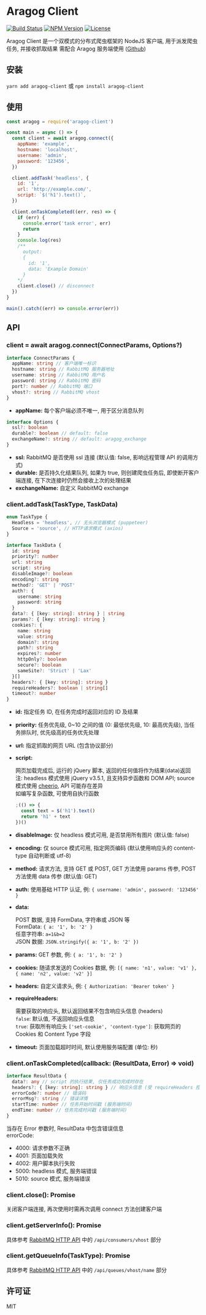 # Aragog Client

[![Build Status](https://img.shields.io/travis/crawlerlab/aragog/master?style=flat-square)](https://travis-ci.com/crawlerlab/aragog)
[![NPM Version](https://img.shields.io/npm/v/aragog-client?style=flat-square)](https://www.npmjs.com/package/aragog-client)
[![License](https://img.shields.io/github/license/crawlerlab/aragog?style=flat-square)](https://github.com/crawlerlab/aragog/blob/master/LICENSE)

Aragog Client 是一个双模式的分布式爬虫框架的 NodeJS 客户端, 用于派发爬虫任务, 并接收抓取结果
需配合 Aragog 服务端使用 ([Github][aragog-github])

## 安装

`yarn add aragog-client` 或 `npm install aragog-client`

## 使用

```js
const aragog = require('aragog-client')

const main = async () => {
  const client = await aragog.connect({
    appName: 'example',
    hostname: 'localhost',
    username: 'admin',
    password: '123456',
  })

  client.addTask('headless', {
    id: '1',
    url: 'http://example.com/',
    script: `$('h1').text()`,
  })

  client.onTaskCompleted((err, res) => {
    if (err) {
      console.error('task error', err)
      return
    }
    console.log(res)
    /**
      output:
      {
        id: '1',
        data: 'Example Domain'
      }
    */
    client.close() // disconnect
  })
}

main().catch((err) => console.error(err))
```

## API

### client = await aragog.connect(ConnectParams, Options?)

```ts
interface ConnectParams {
  appName: string // 客户端唯一标识
  hostname: string // RabbitMQ 服务器地址
  username: string // RabbitMQ 用户名
  password: string // RabbitMQ 密码
  port?: number // RabbitMQ 端口
  vhost?: string // RabbitMQ vhost
}
```

- **appName:** 每个客户端必须不唯一, 用于区分消息队列

```ts
interface Options {
  ssl?: boolean
  durable?: boolean // default: false
  exchangeName?: string // default: aragog_exchange
}
```

- **ssl:** RabbitMQ 是否使用 ssl 连接 (默认值: false, 影响远程管理 API 的调用方式)
- **durable:** 是否持久化结果队列, 如果为 true, 则创建爬虫任务后, 即使断开客户端连接, 在下次连接时仍然会接收上次的处理结果
- **exchangeName:** 自定义 RabbitMQ exchange

### client.addTask(TaskType, TaskData)

```ts
enum TaskType {
  Headless = 'headless', // 无头浏览器模式 (puppeteer)
  Source = 'source', // HTTP请求模式 (axios)
}
```

```ts
interface TaskData {
  id: string
  priority?: number
  url: string
  script: string
  disableImage?: boolean
  encoding?: string
  method?: 'GET' | 'POST'
  auth?: {
    username: string
    password: string
  }
  data?: { [key: string]: string } | string
  params?: { [key: string]: string }
  cookies?: {
    name: string
    value: string
    domain?: string
    path?: string
    expires?: number
    httpOnly?: boolean
    secure?: boolean
    sameSite?: 'Strict' | 'Lax'
  }[]
  headers?: { [key: string]: string }
  requireHeaders?: boolean | string[]
  timeout?: number
}
```

- **id:** 指定任务 ID, 在任务完成时返回对应的 ID 及结果
- **priority:** 任务优先级, 0~10 之间的值 (0: 最低优先级, 10: 最高优先级), 当任务排队时, 优先级高的任务优先处理
- **url:** 指定抓取的网页 URL (包含协议部分)
- **script:**

  网页加载完成后, 运行的 jQuery 脚本, 返回的任何值将作为结果(data)返回  
  注: headless 模式使用 jQuery v3.5.1, 且支持异步函数和 DOM API; source 模式使用 [cheerio][cheerio-github], API 可能存在差异  
  如编写复杂函数, 可使用自执行函数

  ```js
  ;(() => {
    const text = $('h1').text()
    return 'h1' + text
  })()
  ```

- **disableImage:** 仅 headless 模式可用, 是否禁用所有图片 (默认值: false)
- **encoding:** 仅 source 模式可用, 指定网页编码 (默认使用响应头的 content-type 自动判断或 utf-8)
- **method:** 请求方法, 支持 GET 或 POST, GET 方法使用 params 传参, POST 方法使用 data 传参 (默认值: GET)
- **auth:** 使用基础 HTTP 认证, 例: `{ username: 'admin', password: '123456' }`
- **data:**

  POST 数据, 支持 FormData, 字符串或 JSON 等  
  FormData: `{ a: '1', b: '2' }`  
  任意字符串: `a=1&b=2`  
  JSON 数据: `JSON.stringify({ a: '1', b: '2' })`

- **params:** GET 参数, 例: `{ a: '1', b: '2' }`
- **cookies:** 随请求发送的 Cookies 数据, 例: `[{ name: 'n1', value: 'v1' }, { name: 'n2', value: 'v2' }]`
- **headers:** 自定义请求头, 例: `{ Authorization: 'Bearer token' }`
- **requireHeaders:**

  需要获取的响应头, 默认返回结果不包含响应头信息 (headers)  
  `false`: 默认值, 不返回响应头信息  
  `true`: 获取所有响应头
  `['set-cookie', 'content-type']`: 获取网页的 Cookies 和 Content Type 字段

- **timeout:** 页面加载超时时间, 默认使用服务端配置 (单位: 秒)

### client.onTaskCompleted(callback: (ResultData, Error) => void)

```ts
interface ResultData {
  data?: any // script 的执行结果, 仅任务成功完成时存在
  headers?: { [key: string]: string } // 响应头信息 (受 requireHeaders 控制)
  errorCode?: number // 错误码
  errorMsg?: string // 错误详情
  startTime: number // 任务开始时间戳 (服务端时间)
  endTime: number // 任务完成时间戳 (服务端时间)
}
```

当存在 Error 参数时, ResultData 中包含错误信息  
errorCode:

- 4000: 请求参数不正确
- 4001: 页面加载失败
- 4002: 用户脚本执行失败
- 5000: headless 模式, 服务端错误
- 5010: source 模式, 服务端错误

### client.close(): Promise

关闭客户端连接, 再次使用时需再次调用 connect 方法创建客户端

### client.getServerInfo(): Promise

具体参考 [RabbitMQ HTTP API][rabbitmq-api] 中的 `/api/consumers/vhost` 部分

### client.getQueueInfo(TaskType): Promise

具体参考 [RabbitMQ HTTP API][rabbitmq-api] 中的 `/api/queues/vhost/name` 部分

## 许可证

MIT

[aragog-github]: https://github.com/crawlerlab/aragog
[cheerio-github]: https://github.com/cheeriojs/cheerio
[rabbitmq-api]: https://rawcdn.githack.com/rabbitmq/rabbitmq-management/v3.8.5/priv/www/api/index.html
